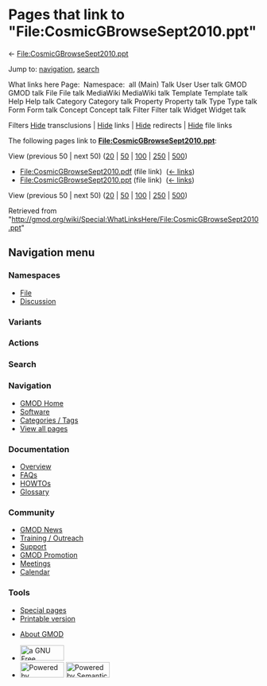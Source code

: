 <div id="mw-page-base" class="noprint">

</div>

<div id="mw-head-base" class="noprint">

</div>

<div id="content" class="mw-body" role="main">

<span id="top"></span>

<div id="mw-js-message" style="display:none;">

</div>



# <span dir="auto">Pages that link to "File:CosmicGBrowseSept2010.ppt"</span>

<div id="bodyContent">

<div id="contentSub">

←
[File:CosmicGBrowseSept2010.ppt](/wiki/File:CosmicGBrowseSept2010.ppt "File:CosmicGBrowseSept2010.ppt")

</div>

<div id="jump-to-nav" class="mw-jump">

Jump to: [navigation](#mw-navigation), [search](#p-search)

</div>

<div id="mw-content-text">

What links here Page:  Namespace:  all (Main) Talk User User talk GMOD
GMOD talk File File talk MediaWiki MediaWiki talk Template Template talk
Help Help talk Category Category talk Property Property talk Type Type
talk Form Form talk Concept Concept talk Filter Filter talk Widget
Widget talk

Filters
[Hide](/mediawiki/index.php?title=Special:WhatLinksHere/File:CosmicGBrowseSept2010.ppt&hidetrans=1 "Special:WhatLinksHere/File:CosmicGBrowseSept2010.ppt")
transclusions \|
[Hide](/mediawiki/index.php?title=Special:WhatLinksHere/File:CosmicGBrowseSept2010.ppt&hidelinks=1 "Special:WhatLinksHere/File:CosmicGBrowseSept2010.ppt")
links \|
[Hide](/mediawiki/index.php?title=Special:WhatLinksHere/File:CosmicGBrowseSept2010.ppt&hideredirs=1 "Special:WhatLinksHere/File:CosmicGBrowseSept2010.ppt")
redirects \|
[Hide](/mediawiki/index.php?title=Special:WhatLinksHere/File:CosmicGBrowseSept2010.ppt&hideimages=1 "Special:WhatLinksHere/File:CosmicGBrowseSept2010.ppt")
file links

The following pages link to
**[File:CosmicGBrowseSept2010.ppt](/wiki/File:CosmicGBrowseSept2010.ppt "File:CosmicGBrowseSept2010.ppt")**:

View (previous 50 \| next 50)
([20](/mediawiki/index.php?title=Special:WhatLinksHere/File:CosmicGBrowseSept2010.ppt&limit=20 "Special:WhatLinksHere/File:CosmicGBrowseSept2010.ppt")
\|
[50](/mediawiki/index.php?title=Special:WhatLinksHere/File:CosmicGBrowseSept2010.ppt&limit=50 "Special:WhatLinksHere/File:CosmicGBrowseSept2010.ppt")
\|
[100](/mediawiki/index.php?title=Special:WhatLinksHere/File:CosmicGBrowseSept2010.ppt&limit=100 "Special:WhatLinksHere/File:CosmicGBrowseSept2010.ppt")
\|
[250](/mediawiki/index.php?title=Special:WhatLinksHere/File:CosmicGBrowseSept2010.ppt&limit=250 "Special:WhatLinksHere/File:CosmicGBrowseSept2010.ppt")
\|
[500](/mediawiki/index.php?title=Special:WhatLinksHere/File:CosmicGBrowseSept2010.ppt&limit=500 "Special:WhatLinksHere/File:CosmicGBrowseSept2010.ppt"))

- [File:CosmicGBrowseSept2010.pdf](/wiki/File:CosmicGBrowseSept2010.pdf "File:CosmicGBrowseSept2010.pdf")
  (file link) ‎ <span class="mw-whatlinkshere-tools">([←
  links](/mediawiki/index.php?title=Special:WhatLinksHere&target=File%3ACosmicGBrowseSept2010.pdf "Special:WhatLinksHere"))</span>
- [File:CosmicGBrowseSept2010.ppt](/wiki/File:CosmicGBrowseSept2010.ppt "File:CosmicGBrowseSept2010.ppt")
  (file link) ‎ <span class="mw-whatlinkshere-tools">([←
  links](/mediawiki/index.php?title=Special:WhatLinksHere&target=File%3ACosmicGBrowseSept2010.ppt "Special:WhatLinksHere"))</span>

View (previous 50 \| next 50)
([20](/mediawiki/index.php?title=Special:WhatLinksHere/File:CosmicGBrowseSept2010.ppt&limit=20 "Special:WhatLinksHere/File:CosmicGBrowseSept2010.ppt")
\|
[50](/mediawiki/index.php?title=Special:WhatLinksHere/File:CosmicGBrowseSept2010.ppt&limit=50 "Special:WhatLinksHere/File:CosmicGBrowseSept2010.ppt")
\|
[100](/mediawiki/index.php?title=Special:WhatLinksHere/File:CosmicGBrowseSept2010.ppt&limit=100 "Special:WhatLinksHere/File:CosmicGBrowseSept2010.ppt")
\|
[250](/mediawiki/index.php?title=Special:WhatLinksHere/File:CosmicGBrowseSept2010.ppt&limit=250 "Special:WhatLinksHere/File:CosmicGBrowseSept2010.ppt")
\|
[500](/mediawiki/index.php?title=Special:WhatLinksHere/File:CosmicGBrowseSept2010.ppt&limit=500 "Special:WhatLinksHere/File:CosmicGBrowseSept2010.ppt"))

</div>

<div class="printfooter">

Retrieved from
"<http://gmod.org/wiki/Special:WhatLinksHere/File:CosmicGBrowseSept2010.ppt>"

</div>

<div id="catlinks" class="catlinks catlinks-allhidden">

</div>

<div class="visualClear">

</div>

</div>

</div>

<div id="mw-navigation">

## Navigation menu

<div id="mw-head">



<div id="left-navigation">

<div id="p-namespaces" class="vectorTabs" role="navigation"
aria-labelledby="p-namespaces-label">

### Namespaces

- <span id="ca-nstab-image"><a href="/wiki/File:CosmicGBrowseSept2010.ppt" accesskey="c"
  title="View the file page [c]">File</a></span>
- <span id="ca-talk"><a
  href="/mediawiki/index.php?title=File_talk:CosmicGBrowseSept2010.ppt&amp;action=edit&amp;redlink=1"
  accesskey="t"
  title="Discussion about the content page [t]">Discussion</a></span>

</div>

<div id="p-variants" class="vectorMenu emptyPortlet" role="navigation"
aria-labelledby="p-variants-label">

### 

### Variants[](#)

<div class="menu">

</div>

</div>

</div>

<div id="right-navigation">



<div id="p-cactions" class="vectorMenu emptyPortlet" role="navigation"
aria-labelledby="p-cactions-label">

### Actions[](#)

<div class="menu">

</div>

</div>

<div id="p-search" role="search">

### Search

<div id="simpleSearch">

</div>

</div>

</div>

</div>

<div id="mw-panel">

<div id="p-logo" role="banner">

<a href="/wiki/Main_Page"
style="background-image: url(http://gmod.org/images/GMOD-cogs.png);"
title="Visit the main page"></a>

</div>

<div id="p-Navigation" class="portal" role="navigation"
aria-labelledby="p-Navigation-label">

### Navigation

<div class="body">

- <span id="n-GMOD-Home">[GMOD Home](/wiki/Main_Page)</span>
- <span id="n-Software">[Software](/wiki/GMOD_Components)</span>
- <span id="n-Categories-.2F-Tags">[Categories /
  Tags](/wiki/Categories)</span>
- <span id="n-View-all-pages">[View all
  pages](/wiki/Special:AllPages)</span>

</div>

</div>

<div id="p-Documentation" class="portal" role="navigation"
aria-labelledby="p-Documentation-label">

### Documentation

<div class="body">

- <span id="n-Overview">[Overview](/wiki/Overview)</span>
- <span id="n-FAQs">[FAQs](/wiki/Category:FAQ)</span>
- <span id="n-HOWTOs">[HOWTOs](/wiki/Category:HOWTO)</span>
- <span id="n-Glossary">[Glossary](/wiki/Glossary)</span>

</div>

</div>

<div id="p-Community" class="portal" role="navigation"
aria-labelledby="p-Community-label">

### Community

<div class="body">

- <span id="n-GMOD-News">[GMOD News](/wiki/GMOD_News)</span>
- <span id="n-Training-.2F-Outreach">[Training /
  Outreach](/wiki/Training_and_Outreach)</span>
- <span id="n-Support">[Support](/wiki/Support)</span>
- <span id="n-GMOD-Promotion">[GMOD
  Promotion](/wiki/GMOD_Promotion)</span>
- <span id="n-Meetings">[Meetings](/wiki/Meetings)</span>
- <span id="n-Calendar">[Calendar](/wiki/Calendar)</span>

</div>

</div>

<div id="p-tb" class="portal" role="navigation"
aria-labelledby="p-tb-label">

### Tools

<div class="body">

- <span id="t-specialpages"><a href="/wiki/Special:SpecialPages" accesskey="q"
  title="A list of all special pages [q]">Special pages</a></span>
- <span id="t-print"><a
  href="/mediawiki/index.php?title=Special:WhatLinksHere/File:CosmicGBrowseSept2010.ppt&amp;printable=yes"
  rel="alternate" accesskey="p"
  title="Printable version of this page [p]">Printable version</a></span>

</div>

</div>

</div>

</div>

<div id="footer" role="contentinfo">

- <span id="footer-places-about">[About
  GMOD](/wiki/GMOD:About "GMOD:About")</span>

<!-- -->

- <span id="footer-copyrightico">[<img src="http://www.gnu.org/graphics/gfdl-logo-small.png" width="88"
  height="31" alt="a GNU Free Documentation License" />](http://www.gnu.org/licenses/fdl-1.3.html)</span>
- <span id="footer-poweredbyico">[<img src="/mediawiki/skins/common/images/poweredby_mediawiki_88x31.png"
  width="88" height="31" alt="Powered by MediaWiki" />](//www.mediawiki.org/)
  [<img
  src="/mediawiki/extensions/SemanticMediaWiki/includes/../resources/images/smw_button.png"
  width="88" height="31" alt="Powered by Semantic MediaWiki" />](https://www.semantic-mediawiki.org/wiki/Semantic_MediaWiki)</span>

<div style="clear:both">

</div>

</div>
